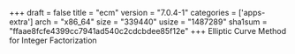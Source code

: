 +++
draft = false
title = "ecm"
version = "7.0.4-1"
categories = ['apps-extra']
arch = "x86_64"
size = "339440"
usize = "1487289"
sha1sum = "ffaae8fcfe4399cc7941ad540c2cdcbdee85f12e"
+++
Elliptic Curve Method for Integer Factorization